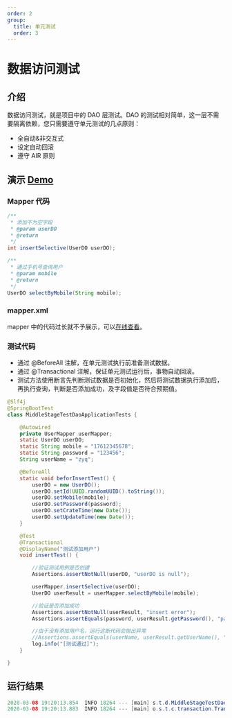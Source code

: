 ```yaml
---
order: 2
group:
  title: 单元测试
  order: 3
---
```


# 数据访问测试

## 介绍

数据访问测试，就是项目中的 DAO 层测试。DAO 的测试相对简单，这一层不需要隔离依赖，您只需要遵守单元测试的几点原则：

- 全自动&非交互式
- 设定自动回滚
- 遵守 AIR 原则

## 演示 [Demo](https://github.com/xiyun-international/java-unit-docs/tree/master/source/middle-stage-test-dao)

### Mapper 代码

```java
/**
 * 添加不为空字段
 * @param userDO
 * @return
 */
int insertSelective(UserDO userDO);

/**
 * 通过手机号查询用户
 * @param mobile
 * @return
 */
UserDO selectByMobile(String mobile);
```

### mapper.xml

mapper 中的代码过长就不予展示，可以[在线查看](https://github.com/xiyun-international/java-unit-docs/blob/master/source/middle-stage-test-dao/src/main/resources/mapper/UserMapper.xml)。

### 测试代码

- 通过 @BeforeAll 注解，在单元测试执行前准备测试数据。
- 通过 @Transactional 注解，保证单元测试运行后，事物自动回滚。
- 测试方法使用断言先判断测试数据是否初始化，然后将测试数据执行添加后，再执行查询，判断是否添加成功，及字段值是否符合预期值。

```java
@Slf4j
@SpringBootTest
class MiddleStageTestDaoApplicationTests {

    @Autowired
    private UserMapper userMapper;
    static UserDO userDO;
    static String mobile = "17612345678";
    static String password = "123456";
    String userName = "zyq";

    @BeforeAll
    static void beforInsertTest() {
        userDO = new UserDO();
        userDO.setId(UUID.randomUUID().toString());
        userDO.setMobile(mobile);
        userDO.setPassword(password);
        userDO.setCrateTime(new Date());
        userDO.setUpdateTime(new Date());
    }

    @Test
    @Transactional
    @DisplayName("测试添加用户")
    void insertTest() {

        //验证测试用例是否创建
        Assertions.assertNotNull(userDO, "userDO is null");

        userMapper.insertSelective(userDO);
        UserDO userResult = userMapper.selectByMobile(mobile);

        //验证是否添加成功
        Assertions.assertNotNull(userResult, "insert error");
        Assertions.assertEquals(password, userResult.getPassword(), "password not equals");

        //由于没有添加用户名，运行这断代码会抛出异常
        //Assertions.assertEquals(userName, userResult.getUserName(), "userName not equals");
        log.info("[测试通过]");
    }

}
```

## 运行结果

```java
2020-03-08 19:20:13.854  INFO 18264 --- [main] s.t.d.MiddleStageTestDaoApplicationTests : [测试通过]
2020-03-08 19:20:13.883  INFO 18264 --- [main] o.s.t.c.transaction.TransactionContext   : Rolled back transaction for test
```
